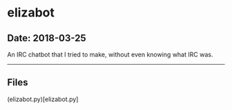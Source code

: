 # elizabot

## Date: 2018-03-25

An IRC chatbot that I tried to make, without even knowing what IRC was.

-----

## Files

(elizabot.py)[elizabot.py]